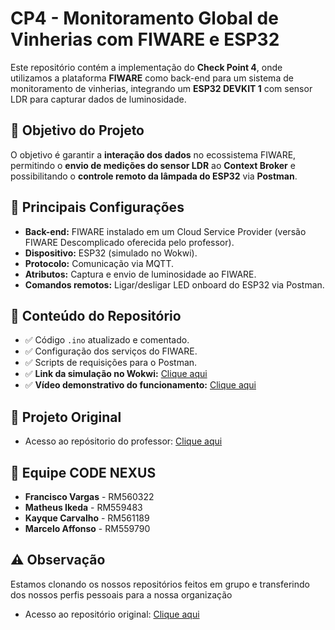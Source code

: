<h1>CP4 - Monitoramento Global de Vinherias com FIWARE e ESP32</h1>

<p>Este repositório contém a implementação do <strong>Check Point 4</strong>, onde utilizamos a plataforma <strong>FIWARE</strong> como back-end para um sistema de monitoramento de vinherias, 
integrando um <strong>ESP32 DEVKIT 1</strong> com sensor LDR para capturar dados de luminosidade.</p>

<h2>🚀 Objetivo do Projeto</h2>
<p>O objetivo é garantir a <strong>interação dos dados</strong> no ecossistema FIWARE, permitindo o <strong>envio de medições do sensor LDR</strong> ao <strong>Context Broker</strong> 
e possibilitando o <strong>controle remoto da lâmpada do ESP32</strong> via <strong>Postman</strong>.</p>

<h2>🔧 Principais Configurações</h2>
<ul>
  <li><strong>Back-end:</strong> FIWARE instalado em um Cloud Service Provider (versão FIWARE Descomplicado oferecida pelo professor).</li>
  <li><strong>Dispositivo:</strong> ESP32 (simulado no Wokwi).</li>
  <li><strong>Protocolo:</strong> Comunicação via MQTT.</li>
  <li><strong>Atributos:</strong> Captura e envio de luminosidade ao FIWARE.</li>
  <li><strong>Comandos remotos:</strong> Ligar/desligar LED onboard do ESP32 via Postman.</li>
</ul>

<h2>📂 Conteúdo do Repositório</h2>
<ul>
  <li>✅ Código <code>.ino</code> atualizado e comentado.</li>
  <li>✅ Configuração dos serviços do FIWARE.</li>
  <li>✅ Scripts de requisições para o Postman.</li>
  <li>✅ <strong>Link da simulação no Wokwi:</strong> <a href="https://wokwi.com/projects/424894710834486273">Clique aqui</a></li>
  <li>✅ <strong>Vídeo demonstrativo do funcionamento:</strong> <a href="https://youtu.be/KEC6RMIt8Io">Clique aqui</a></li>
</ul>

<h2>🔗 Projeto Original</h2>
<ul>
  <li>Acesso ao repósitorio do professor: <a href="https://github.com/fabiocabrini/fiware">Clique aqui</a></li>
</ul>

<h2>👥 Equipe CODE NEXUS</h2>
<ul>
  <li><strong>Francisco Vargas</strong> - RM560322</li>
  <li><strong>Matheus Ikeda</strong> - RM559483</li>
  <li><strong>Kayque Carvalho</strong> - RM561189</li>
  <li><strong>Marcelo Affonso</strong> - RM559790</li>
</ul>
<h2>⚠️ Observação</h2>
<p>Estamos clonando os nossos repositórios feitos em grupo e transferindo dos nossos perfis pessoais para a nossa organização</p>
<ul>
  <li>Acesso ao repositório original: <a href="https://github.com/Kay-Carv/CP4-EDGE-Smart-Lamp-com-ESP32">Clique aqui</a></li>
</ul>
